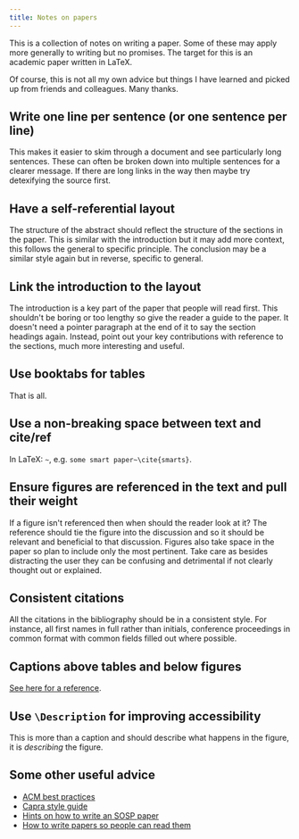```yaml
---
title: Notes on papers
---
```


This is a collection of notes on writing a paper.
Some of these may apply more generally to writing but no promises.
The target for this is an academic paper written in LaTeX.

Of course, this is not all my own advice but things I have learned and picked up from friends and colleagues.
Many thanks.

## Write one line per sentence (or one sentence per line)

This makes it easier to skim through a document and see particularly long sentences.
These can often be broken down into multiple sentences for a clearer message.
If there are long links in the way then maybe try detexifying the source first.

## Have a self-referential layout

The structure of the abstract should reflect the structure of the sections in the paper.
This is similar with the introduction but it may add more context, this follows the general to specific principle.
The conclusion may be a similar style again but in reverse, specific to general.

## Link the introduction to the layout

The introduction is a key part of the paper that people will read first.
This shouldn't be boring or too lengthy so give the reader a guide to the paper.
It doesn't need a pointer paragraph at the end of it to say the section headings again.
Instead, point out your key contributions with reference to the sections, much more interesting and useful.

## Use booktabs for tables

That is all.

## Use a non-breaking space between text and cite/ref

In LaTeX: `~`, e.g. `some smart paper~\cite{smarts}`.

## Ensure figures are referenced in the text and pull their weight

If a figure isn't referenced then when should the reader look at it?
The reference should tie the figure into the discussion and so it should be relevant and beneficial to that discussion.
Figures also take space in the paper so plan to include only the most pertinent.
Take care as besides distracting the user they can be confusing and detrimental if not clearly thought out or explained.

## Consistent citations

All the citations in the bibliography should be in a consistent style.
For instance, all first names in full rather than initials, conference proceedings in common format with common fields filled out where possible.

## Captions above tables and below figures

[See here for a reference](https://tex.stackexchange.com/questions/3243/why-should-a-table-caption-be-placed-above-the-table).

## Use `\Description` for improving accessibility

This is more than a caption and should describe what happens in the figure, it is _describing_ the figure.

## Some other useful advice

- [ACM best practices](https://www.acm.org/publications/taps/latex-best-practices)
- [Capra style guide](https://capra.cs.cornell.edu/styleguide/)
- [Hints on how to write an SOSP paper](https://irenezhang.net/blog/2021/06/05/hints.html)
- [How to write papers so people can read them](https://people.mpi-sws.org/~dreyer/talks/talk-plmw20icfp.pdf)
